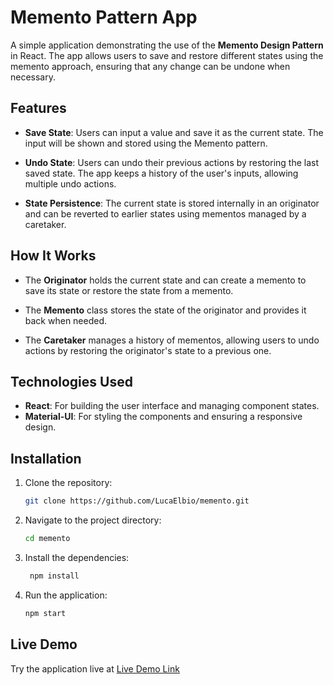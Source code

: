 # Memento Pattern App

A simple application demonstrating the use of the **Memento Design Pattern** in React. The app allows users to save and restore different states using the memento approach, ensuring that any change can be undone when necessary.

## Features

- **Save State**: Users can input a value and save it as the current state. The input will be shown and stored using the Memento pattern.

- **Undo State**: Users can undo their previous actions by restoring the last saved state. The app keeps a history of the user's inputs, allowing multiple undo actions.

- **State Persistence**: The current state is stored internally in an originator and can be reverted to earlier states using mementos managed by a caretaker.

## How It Works

- The **Originator** holds the current state and can create a memento to save its state or restore the state from a memento.
  
- The **Memento** class stores the state of the originator and provides it back when needed.

- The **Caretaker** manages a history of mementos, allowing users to undo actions by restoring the originator's state to a previous one.

## Technologies Used

- **React**: For building the user interface and managing component states.
- **Material-UI**: For styling the components and ensuring a responsive design.

## Installation

1. Clone the repository:

   ```bash
   git clone https://github.com/LucaElbio/memento.git
   ```

2. Navigate to the project directory:

   ```bash
   cd memento
   ```

3. Install the dependencies:

   ```bash
    npm install
    ```

4. Run the application:

   ```bash
   npm start
   ```

## Live Demo

Try the application live at [Live Demo Link](https://lucaelbio.github.io/memento)
